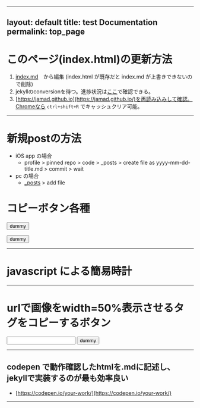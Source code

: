 <link rel="stylesheet" type="text/css" href="/assets/css/styles.css">

---
layout: default
title: test Documentation
permalink: top_page
---


# このページ(index.html)の更新方法 
1. [index.md](https://github.com/jamad/jamad.github.io/edit/master/index.md)　から編集 (index.html が既存だと index.md が上書きできないので削除)
1. jekyllのconversionを待つ。進捗状況は[ここ](https://github.com/jamad/jamad.github.io/actions)で確認できる。
1. [https://jamad.github.io](https://jamad.github.io/)を再読み込みして確認。Chromeなら `ctrl+shift+R` でキャッシュクリア可能。

---

# 新規postの方法
* iOS app の場合
  * profile > pinned repo > code > _posts > create file as yyyy-mm-dd-title.md > commit > wait
* pc の場合
  * [_posts](https://github.com/jamad/jamad.github.io/tree/master/_posts) > add file

# コピーボタン各種

<button onclick="copyT()" id="buttonlabel">dummy</button>

<script>
  str_to_copy=new Date().toISOString().slice(0,10)+'-';
  document.getElementById("buttonlabel").textContent='post用prefixのコピーボタン : '+str_to_copy;
  function copyT() {navigator.clipboard.writeText(str_to_copy);}
</script>

<button onclick="copyText2()"><span id="mystr">dummy</span></button>

<script>
  mystr= '<link rel="stylesheet" type="text/css" href="/assets/css/styles.css">';
  document.getElementById("mystr").innerText ='CSSタグをコピーするボタン : '+mystr;
  function copyText2() { navigator.clipboard.writeText(mystr);}
</script>

---

# javascript による簡易時計
<p id="tm"></p>
<script>
f=(x)=>String(x).padStart(2,'0');
g=(d=new Date())=>`${f(d.getHours())}:${f(d.getMinutes())}:${f(d.getSeconds())}`;
u=()=>document.getElementById('tm').textContent=g();
setInterval(u,1000);
</script>

---


# urlで画像をwidth=50%表示させるタグをコピーするボタン
<input type="text" id="my_userInput">
<button onclick="copyT2()" id="buttonlabel2">dummy</button>

<script>
// https://jamad.github.io/jam_clock_icon.png
  // HTML要素を取得
var userInput = document.getElementById("my_userInput");

// input要素の内容が変化した時に実行される関数を定義
userInput.addEventListener("input", function() {
  document.getElementById("buttonlabel2").textContent = `<img src="${userInput.value}" width="50%">`
});
  

  function copyT2() {
    navigator.clipboard.writeText(document.getElementById("buttonlabel2").textContent);
  }
</script>

---

## codepen で動作確認したhtmlを.mdに記述し、jekyllで実装するのが最も効率良い
* [https://codepen.io/your-work/](https://codepen.io/your-work/)


---


